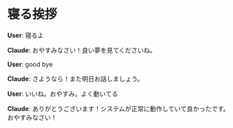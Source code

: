 # 寝る挨拶

**User**:
寝るよ

**Claude**:
おやすみなさい！良い夢を見てくださいね。

**User**:
good bye

**Claude**:
さようなら！また明日お話しましょう。

**User**:
いいね。おやすみ。よく動いてる

**Claude**:
ありがとうございます！システムが正常に動作していて良かったです。おやすみなさい！

